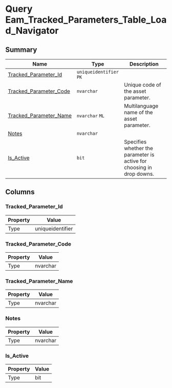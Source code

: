 # Query Eam_Tracked_Parameters_Table_Load_Navigator


## Summary

| Name | Type | Description |
| - | - | --- |
|[Tracked_Parameter_Id](#tracked_parameter_id)|`uniqueidentifier` `PK`||
|[Tracked_Parameter_Code](#tracked_parameter_code)|`nvarchar` |Unique code of the asset parameter.|
|[Tracked_Parameter_Name](#tracked_parameter_name)|`nvarchar` `ML`|Multilanguage name of the asset parameter.|
|[Notes](#notes)|`nvarchar` ||
|[Is_Active](#is_active)|`bit` |Specifies whether the parameter is active for choosing in drop downs.|

## Columns

### Tracked_Parameter_Id

| Property | Value |
| - | - |
|Type|uniqueidentifier|

### Tracked_Parameter_Code

| Property | Value |
| - | - |
|Type|nvarchar|

### Tracked_Parameter_Name

| Property | Value |
| - | - |
|Type|nvarchar|

### Notes

| Property | Value |
| - | - |
|Type|nvarchar|

### Is_Active

| Property | Value |
| - | - |
|Type|bit|


